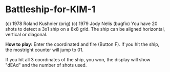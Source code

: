 # Battleship-for-KIM-1

(c) 1978 Roland Kushnier (orig)
(c) 1979 Jody Nelis (bugfix)
You have 20 shots to detect a 3x1 ship on a 8x8 grid.
The ship can be aligned horizontal, vertical or 
diagonal.

**How to play:**
Enter the coordinated and fire (Button F).
If you hit the ship, the mostright counter
will jump to 01.

If you hit all 3 coordinates of the ship, 
you won, the display will show "dEAd" and the number of 
shots used.

